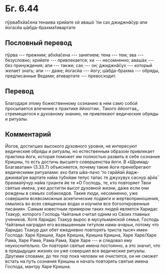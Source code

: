# Бг. 6.44
пӯрва̄бхйа̄сена тенаива
хрийате хй аваш́о ’пи сах̣
джиджн̃а̄сур апи йогасйа
ш́абда-брахма̄тивартате
## Пословный перевод

пӯрва --- прежним; абхйа̄сена --- занятием; тена --- тем; эва ---
безусловно; хрийате --- привлекается; хи --- несомненно; аваш́ах̣ --- без
принуждения; апи --- также; сах̣ --- он; джиджн̃а̄сух̣ --- который желает
знать; апи --- даже; йогасйа --- йогу; ш́абда-брахма --- обряды,
предписанные Ведами; ативартате --- превосходит.

## Перевод

Благодаря этому божественному сознанию в нем само собой просыпается
влечение к практике ййооггии.. Такого ййооггаа,, стремящегося к
духовному знанию, не привлекают ведические обряды и ритуалы.

## Комментарий

Йогов, достигших высокого духовного уровня, не интересуют ведические
обряды и ритуалы, но естественным образом привлекает практика йоги,
которая поможет им полностью развить в себе сознание Кришны, то есть
достичь высшего совершенства йоги. В «Шримад-Бхагаватам» (3.33.7)
объясняется, почему такие йоги пренебрегают ведическими ритуалами: ахо
бата ш́ва-пачо 'то гарӣйа̄н йадж-джихва̄гре вартате на̄ма тубхйам тепус
тапас те джухувух̣ саснур а̄рйа̄ брахма̄нӯчур на̄ма гр̣н̣анти йе те «О Господь,
те, кто повторяет Твои святые имена, уже достигли высот духовной жизни,
даже если они рождены в семьях собакоедов. Такие люди, несомненно, уже
совершили всевозможные аскетические подвиги и жертвоприношения, омылись
во всех священных водах и изучили все богооткровенные писания». Самым
известным примером таких людей является Харидас Тхакур, которого Господь
Чайтанья считал одним из Своих главных учеников. Хотя Харидас Тхакур
вырос в мусульманской семье, Господь Чайтанья наградил его возвышенным
титулом нама-ачарьи, потому что Харидас Тхакур дал обет ежедневно
повторять триста тысяч имен Господа: Харе Кришна, Харе Кришна, Кришна
Кришна, Харе Харе/Харе Рама, Харе Рама, Рама Рама, Харе Харе --- и
следовал ему неукоснительно. Он повторял святые имена постоянно, а это
значит, что в предыдущих жизнях он уже совершил все ведические ритуалы.
Другими словами, до тех пор пока человек не очистится, он не сможет
встать на путь сознания Кришны и начать повторять святые имена Господа,
мантру Харе Кришна.
